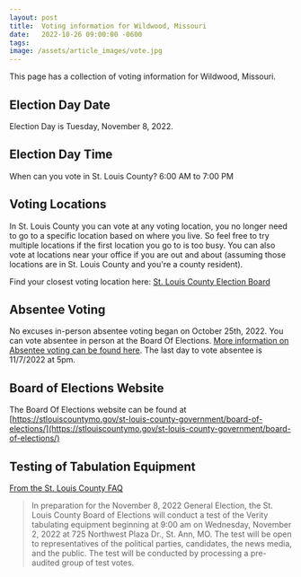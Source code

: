 ```yaml
---
layout: post
title:  Voting information for Wildwood, Missouri
date:   2022-10-26 09:00:00 -0600
tags: 
image: /assets/article_images/vote.jpg
---
```


This page has a collection of voting information for Wildwood, Missouri. 

## Election Day Date
Election Day is Tuesday, November 8, 2022.

## Election Day Time
When can you vote in St. Louis County? 6:00 AM to 7:00 PM

## Voting Locations
In St. Louis County you can vote at any voting location, you no longer need to go to a specific location based on where you live. So feel free to try multiple locations if the first location you go to is too busy. You can also vote at locations near your office if you are out and about (assuming those locations are in St. Louis County and you're a county resident).

Find your closest voting location here: [St. Louis County Election Board](https://stlouiscovotes.maps.arcgis.com/apps/instant/nearby/index.html?appid=d8d8ebf24d3b4c8cadabf126b72061fb)

## Absentee Voting
No excuses in-person absentee voting began on October 25th, 2022. You can vote absentee in person at the Board Of Elections. [More information on Absentee voting can be found here](https://stlouiscountymo.gov/st-louis-county-government/board-of-elections/elections/absentee-voting/).
The last day to vote absentee is 11/7/2022 at 5pm.

## Board of Elections Website
The Board Of Elections website can be found at [https://stlouiscountymo.gov/st-louis-county-government/board-of-elections/](https://stlouiscountymo.gov/st-louis-county-government/board-of-elections/)

## Testing of Tabulation Equipment
[From the St. Louis County FAQ](https://stlouiscountymo.gov/st-louis-county-government/board-of-elections/temporary/faqs/)
> In preparation for the November 8, 2022 General Election, the St. Louis County Board of Elections will conduct a test of the Verity tabulating equipment beginning at 9:00 am on Wednesday, November 2, 2022 at 725 Northwest Plaza Dr., St. Ann, MO. The test will be open to representatives of the political parties, candidates, the news media, and the public. The test will be conducted by processing a pre-audited group of test votes. 